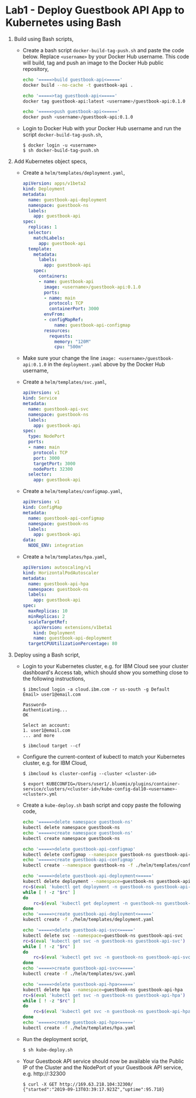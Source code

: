 # Lab1 - Deploy Guestbook API App to Kubernetes using Bash

1.  Build using Bash scripts,

	* Create a bash script `docker-build-tag-push.sh` and paste the code below. Replace `<username>` by your Docker Hub username. This code will build, tag and push an image to the Docker Hub public repository,

		```bash
		echo '=====>build guestbook-api<====='
		docker build --no-cache -t guestbook-api .

		echo '=====>tag guestbook-api<====='
		docker tag guestbook-api:latest <username>/guestbook-api:0.1.0

		echo '=====>push guestbook-api<====='
		docker push <username>/guestbook-api:0.1.0
		```

	* Login to Docker Hub with your Docker Hub username and run the script `docker-build-tag-push.sh`,
	
		```console
		$ docker login -u <username>
		$ sh docker-build-tag-push.sh
		```

2.  Add Kubernetes object specs, 

	* Create a `helm/templates/deployment.yaml`,

		```yaml
		apiVersion: apps/v1beta2
		kind: Deployment
		metadata: 
		  name: guestbook-api-deployment
		  namespace: guestbook-ns
		  labels: 
			app: guestbook-api
		spec:
		  replicas: 1
		  selector: 
			matchLabels:
		  	  app: guestbook-api
		  template: 
			metadata: 
			  labels:
				app: guestbook-api
			spec: 
			  containers:
			  - name: guestbook-api
				image: <username>/guestbook-api:0.1.0
				ports:
				- name: main
				  protocol: TCP
				  containerPort: 3000
				envFrom:
				- configMapRef:
					name: guestbook-api-configmap
				resources:
				  requests:
				    memory: "120M"
					cpu: "500m" 
		```

	* Make sure your change the line `image: <username>/guestbook-api:0.1.0` in the `deployment.yaml` above by the Docker Hub username,

	* Create a `helm/templates/svc.yaml`,

		```yaml
		apiVersion: v1
		kind: Service
		metadata:
		  name: guestbook-api-svc
		  namespace: guestbook-ns
		  labels:
			app: guestbook-api
		spec:
		  type: NodePort
		  ports:
		  - name: main
			protocol: TCP
			port: 3000
			targetPort: 3000
			nodePort: 32300
		  selector: 
			app: guestbook-api
		```

	* Create a `helm/templates/configmap.yaml`,

		```yaml
		apiVersion: v1
		kind: ConfigMap
		metadata:
		  name: guestbook-api-configmap
		  namespace: guestbook-ns
		  labels:
    		app: guestbook-api
		data:
		  NODE_ENV: integration
		```

	* Create a `helm/templates/hpa.yaml`,

		```yaml
		apiVersion: autoscaling/v1
		kind: HorizontalPodAutoscaler
		metadata:
		  name: guestbook-api-hpa
		  namespace: guestbook-ns
		  labels: 
    		app: guestbook-api
		spec:
		  maxReplicas: 10
		  minReplicas: 2
		  scaleTargetRef:
			apiVersion: extensions/v1beta1
			kind: Deployment
			name: guestbook-api-deployment
		  targetCPUUtilizationPercentage: 80
		```

3.  Deploy using a Bash script,

	* Login to your Kubernetes cluster, e.g. for IBM Cloud see your cluster dashboard's Access tab, which should show you something close to the following instructions,

		```console
		$ ibmcloud login -a cloud.ibm.com -r us-south -g Default
		Email> user1@email.com

		Password> 
		Authenticating...
		OK

		Select an account:
		1. user1@email.com
		... and more

		$ ibmcloud target --cf
		```

	* Configure the current-context of kubectl to match your Kubernetes cluster, e.g. for IBM Cloud,

		```console
		$ ibmcloud ks cluster-config --cluster <cluster-id>

		$ export KUBECONFIG=/Users/user1/.bluemix/plugins/container-service/clusters/<cluster-id>/kube-config-dal10-<username>-<cluster>.yml
		```

	* Create a `kube-deploy.sh` bash script and copy paste the following code,

		```bash
		echo '=====>delete namespace guestbook-ns'
		kubectl delete namespace guestbook-ns
		echo '=====>create namespace guestbook-ns'
		kubectl create namespace guestbook-ns

		echo '=====>delete guestbook-api-configmap'
		kubectl delete configmap --namespace guestbook-ns guestbook-api-configmap
		echo '=====>create guestbook-api-configmap'
		kubectl create --namespace guestbook-ns -f ./helm/templates/configmap.yaml

		echo '=====>delete guestbook-api-deployment<====='
		kubectl delete deployment --namespace=guestbook-ns guestbook-api-deployment
		rc=$(eval 'kubectl get deployment -n guestbook-ns guestbook-api-deployment')
		while [ ! -z "$rc" ] 
		do
			rc=$(eval 'kubectl get deployment -n guestbook-ns guestbook-api-deployment')
		done
		echo '=====>create guestbook-api-deployment<====='
		kubectl create -f ./helm/templates/deployment.yaml

		echo '=====>delete guestbook-api-svc<====='
		kubectl delete svc --namespace=guestbook-ns guestbook-api-svc
		rc=$(eval 'kubectl get svc -n guestbook-ns guestbook-api-svc')
		while [ ! -z "$rc" ] 
		do
			rc=$(eval 'kubectl get svc -n guestbook-ns guestbook-api-svc')
		done
		echo '=====>create guestbook-api-svc<====='
		kubectl create -f ./helm/templates/svc.yaml

		echo '=====>delete guestbook-api-hpa<====='
		kubectl delete hpa --namespace=guestbook-ns guestbook-api-hpa
		rc=$(eval 'kubectl get svc -n guestbook-ns guestbook-api-hpa')
		while [ ! -z "$rc" ] 
		do
			rc=$(eval 'kubectl get svc -n guestbook-ns guestbook-api-hpa')
		done
		echo '=====>create guestbook-api-hpa<====='
		kubectl create -f ./helm/templates/hpa.yaml
		```

	* Run the deployment script,

		```bash
		$ sh kube-deploy.sh
		```

	* Your Guestbook API service should now be available via the Public IP of the Cluster and the NodePort of your Guestbook API service, e.g. http://<Public IP>:32300 

		```console
		$ curl -X GET http://169.63.218.104:32300/
		{"started":"2019-09-13T03:39:17.923Z","uptime":95.718}
		```

